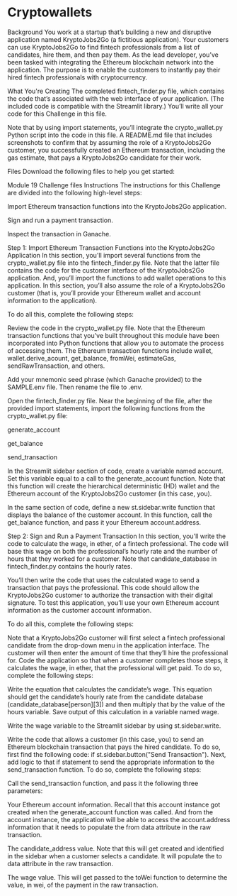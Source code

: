 # Cryptowallets
Background
You work at a startup that’s building a new and disruptive application named KryptoJobs2Go (a fictitious application). Your customers can use KryptoJobs2Go to find fintech professionals from a list of candidates, hire them, and then pay them. As the lead developer, you’ve been tasked with integrating the Ethereum blockchain network into the application. The purpose is to enable the customers to instantly pay their hired fintech professionals with cryptocurrency.

What You're Creating
The completed fintech_finder.py file, which contains the code that’s associated with the web interface of your application. (The included code is compatible with the Streamlit library.) You’ll write all your code for this Challenge in this file.

Note that by using import statements, you’ll integrate the crypto_wallet.py Python script into the code in this file.
A README.md file that includes screenshots to confirm that by assuming the role of a KryptoJobs2Go customer, you successfully created an Ethereum transaction, including the gas estimate, that pays a KryptoJobs2Go candidate for their work.

Files
Download the following files to help you get started:

Module 19 Challenge files
Instructions
The instructions for this Challenge are divided into the following high-level steps:

Import Ethereum transaction functions into the KryptoJobs2Go application.

Sign and run a payment transaction.

Inspect the transaction in Ganache.

Step 1: Import Ethereum Transaction Functions into the KryptoJobs2Go Application
In this section, you'll import several functions from the crypto_wallet.py file into the fintech_finder.py file. Note that the latter file contains the code for the customer interface of the KryptoJobs2Go application. And, you’ll import the functions to add wallet operations to this application. In this section, you’ll also assume the role of a KryptoJobs2Go customer (that is, you’ll provide your Ethereum wallet and account information to the application).

To do all this, complete the following steps:

Review the code in the crypto_wallet.py file. Note that the Ethereum transaction functions that you’ve built throughout this module have been incorporated into Python functions that allow you to automate the process of accessing them. The Ethereum transaction functions include wallet, wallet.derive_acount, get_balance, fromWei, estimateGas, sendRawTransaction, and others.

Add your mnemonic seed phrase (which Ganache provided) to the SAMPLE.env file. Then rename the file to .env.

Open the fintech_finder.py file. Near the beginning of the file, after the provided import statements, import the following functions from the crypto_wallet.py file:

generate_account

get_balance

send_transaction

In the Streamlit sidebar section of code, create a variable named account. Set this variable equal to a call to the generate_account function. Note that this function will create the hierarchical deterministic (HD) wallet and the Ethereum account of the KryptoJobs2Go customer (in this case, you).

In the same section of code, define a new st.sidebar.write function that displays the balance of the customer account. In this function, call the get_balance function, and pass it your Ethereum account.address.

Step 2: Sign and Run a Payment Transaction
In this section, you'll write the code to calculate the wage, in ether, of a fintech professional. The code will base this wage on both the professional’s hourly rate and the number of hours that they worked for a customer. Note that candidate_database in fintech_finder.py contains the hourly rates.

You’ll then write the code that uses the calculated wage to send a transaction that pays the professional. This code should allow the KryptoJobs2Go customer to authorize the transaction with their digital signature. To test this application, you’ll use your own Ethereum account information as the customer account information.

To do all this, complete the following steps:

Note that a KryptoJobs2Go customer will first select a fintech professional candidate from the drop-down menu in the application interface. The customer will then enter the amount of time that they’ll hire the professional for. Code the application so that when a customer completes those steps, it calculates the wage, in ether, that the professional will get paid. To do so, complete the following steps:

Write the equation that calculates the candidate’s wage. This equation should get the candidate’s hourly rate from the candidate database (candidate_database[person][3]) and then multiply that by the value of the hours variable. Save output of this calculation in a variable named wage.

Write the wage variable to the Streamlit sidebar by using st.sidebar.write.

Write the code that allows a customer (in this case, you) to send an Ethereum blockchain transaction that pays the hired candidate. To do so, first find the following code: if st.sidebar.button("Send Transaction"). Next, add logic to that if statement to send the appropriate information to the send_transaction function. To do so, complete the following steps:

Call the send_transaction function, and pass it the following three parameters:

Your Ethereum account information. Recall that this account instance got created when the generate_account function was called. And from the account instance, the application will be able to access the account.address information that it needs to populate the from data attribute in the raw transaction.

The candidate_address value. Note that this will get created and identified in the sidebar when a customer selects a candidate. It will populate the to data attribute in the raw transaction.

The wage value. This will get passed to the toWei function to determine the value, in wei, of the payment in the raw transaction.
